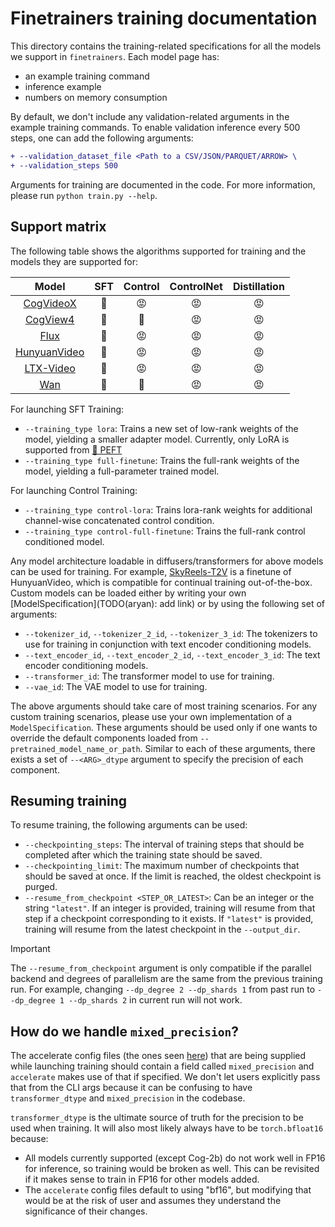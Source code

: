 # Finetrainers training documentation

This directory contains the training-related specifications for all the models we support in `finetrainers`. Each model page has:
- an example training command
- inference example
- numbers on memory consumption

By default, we don't include any validation-related arguments in the example training commands. To enable validation inference every 500 steps, one can add the following arguments:

```diff
+ --validation_dataset_file <Path to a CSV/JSON/PARQUET/ARROW> \
+ --validation_steps 500
```

Arguments for training are documented in the code. For more information, please run `python train.py --help`.

## Support matrix

The following table shows the algorithms supported for training and the models they are supported for:

| Model                                     | SFT | Control | ControlNet | Distillation |
|:-----------------------------------------:|:---:|:-------:|:----------:|:------------:|
| [CogVideoX](./cogvideox.md)               | 🤗 | 😡 | 😡 | 😡 |
| [CogView4](./cogview4.md)                 | 🤗 | 🤗 | 😡 | 😡 |
| [Flux](./flux.md)                         | 🤗 | 😡 | 😡 | 😡 |
| [HunyuanVideo](./hunyuan_video.md)        | 🤗 | 😡 | 😡 | 😡 |
| [LTX-Video](./ltx_video.md)               | 🤗 | 😡 | 😡 | 😡 |
| [Wan](./wan.md)                           | 🤗 | 🤗 | 😡 | 😡 |

For launching SFT Training:
- `--training_type lora`: Trains a new set of low-rank weights of the model, yielding a smaller adapter model. Currently, only LoRA is supported from [🤗 PEFT](https://github.com/huggingface/peft)
- `--training_type full-finetune`: Trains the full-rank weights of the model, yielding a full-parameter trained model.

For launching Control Training:
- `--training_type control-lora`: Trains lora-rank weights for additional channel-wise concatenated control condition.
- `--training_type control-full-finetune`: Trains the full-rank control conditioned model.

Any model architecture loadable in diffusers/transformers for above models can be used for training. For example, [SkyReels-T2V](https://huggingface.co/Skywork/SkyReels-V1-Hunyuan-T2V) is a finetune of HunyuanVideo, which is compatible for continual training out-of-the-box. Custom models can be loaded either by writing your own [ModelSpecification](TODO(aryan): add link) or by using the following set of arguments:
- `--tokenizer_id`, `--tokenizer_2_id`, `--tokenizer_3_id`: The tokenizers to use for training in conjunction with text encoder conditioning models.
- `--text_encoder_id`, `--text_encoder_2_id`, `--text_encoder_3_id`: The text encoder conditioning models.
- `--transformer_id`: The transformer model to use for training.
- `--vae_id`: The VAE model to use for training.

The above arguments should take care of most training scenarios. For any custom training scenarios, please use your own implementation of a `ModelSpecification`. These arguments should be used only if one wants to override the default components loaded from `--pretrained_model_name_or_path`. Similar to each of these arguments, there exists a set of `--<ARG>_dtype` argument to specify the precision of each component.

## Resuming training

To resume training, the following arguments can be used:
- `--checkpointing_steps`: The interval of training steps that should be completed after which the training state should be saved.
- `--checkpointing_limit`: The maximum number of checkpoints that should be saved at once. If the limit is reached, the oldest checkpoint is purged.
- `--resume_from_checkpoint <STEP_OR_LATEST>`: Can be an integer or the string `"latest"`. If an integer is provided, training will resume from that step if a checkpoint corresponding to it exists. If `"latest"` is provided, training will resume from the latest checkpoint in the `--output_dir`.

> [!IMPORTANT]
> The `--resume_from_checkpoint` argument is only compatible if the parallel backend and degrees of parallelism are the same from the previous training run. For example, changing `--dp_degree 2 --dp_shards 1` from past run to `--dp_degree 1 --dp_shards 2` in current run will not work.

## How do we handle `mixed_precision`?

The accelerate config files (the ones seen [here](../../accelerate_configs/)) that are being supplied while launching training should contain a field called `mixed_precision` and `accelerate` makes use of that if specified. We don't let users explicitly pass that from the CLI args because it can be confusing to have `transformer_dtype` and `mixed_precision` in the codebase.

`transformer_dtype` is the ultimate source of truth for the precision to be used when training. It will also most likely always have to be `torch.bfloat16` because:

* All models currently supported (except Cog-2b) do not work well in FP16 for inference, so training would be broken as well. This can be revisited if it makes sense to train in FP16 for other models added.
* The `accelerate` config files default to using "bf16", but modifying that would be at the risk of user and assumes they understand the significance of their changes.
